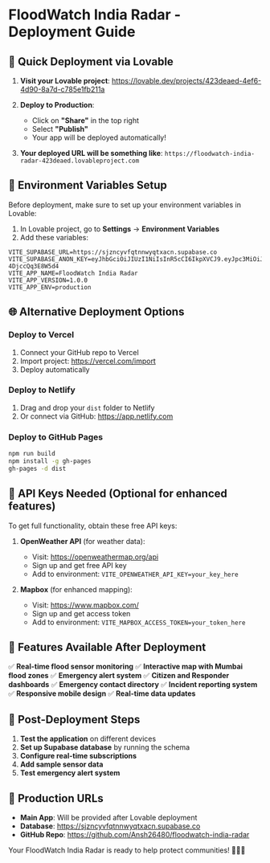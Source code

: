 # FloodWatch India Radar - Deployment Guide

## 🚀 Quick Deployment via Lovable

1. **Visit your Lovable project**: https://lovable.dev/projects/423deaed-4ef6-4d90-8a7d-c785e1fb211a

2. **Deploy to Production**:
   - Click on **"Share"** in the top right
   - Select **"Publish"**
   - Your app will be deployed automatically!

3. **Your deployed URL will be something like**:
   `https://floodwatch-india-radar-423deaed.lovableproject.com`

## 🔧 Environment Variables Setup

Before deployment, make sure to set up your environment variables in Lovable:

1. In Lovable project, go to **Settings** → **Environment Variables**
2. Add these variables:

```env
VITE_SUPABASE_URL=https://sjzncyvfqtnnwyqtxacn.supabase.co
VITE_SUPABASE_ANON_KEY=eyJhbGciOiJIUzI1NiIsInR5cCI6IkpXVCJ9.eyJpc3MiOiJzdXBhYmFzZSIsInJlZiI6InNqem5jeXZmcXRubnd5cXR4YWNuIiwicm9sZSI6ImFub24iLCJpYXQiOjE3NTI2NDQ0NDIsImV4cCI6MjA2ODIyMDQ0Mn0.RjfzB_ZvqUXHpF9EDdE_86qXmX5a-4DjccQq3E8W5d4
VITE_APP_NAME=FloodWatch India Radar
VITE_APP_VERSION=1.0.0
VITE_APP_ENV=production
```

## 🌐 Alternative Deployment Options

### Deploy to Vercel
1. Connect your GitHub repo to Vercel
2. Import project: https://vercel.com/import
3. Deploy automatically

### Deploy to Netlify
1. Drag and drop your `dist` folder to Netlify
2. Or connect via GitHub: https://app.netlify.com

### Deploy to GitHub Pages
```bash
npm run build
npm install -g gh-pages
gh-pages -d dist
```

## 🔑 API Keys Needed (Optional for enhanced features)

To get full functionality, obtain these free API keys:

1. **OpenWeather API** (for weather data):
   - Visit: https://openweathermap.org/api
   - Sign up and get free API key
   - Add to environment: `VITE_OPENWEATHER_API_KEY=your_key_here`

2. **Mapbox** (for enhanced mapping):
   - Visit: https://www.mapbox.com/
   - Sign up and get access token
   - Add to environment: `VITE_MAPBOX_ACCESS_TOKEN=your_token_here`

## 📱 Features Available After Deployment

✅ **Real-time flood sensor monitoring**
✅ **Interactive map with Mumbai flood zones**
✅ **Emergency alert system**
✅ **Citizen and Responder dashboards**
✅ **Emergency contact directory**
✅ **Incident reporting system**
✅ **Responsive mobile design**
✅ **Real-time data updates**

## 🎯 Post-Deployment Steps

1. **Test the application** on different devices
2. **Set up Supabase database** by running the schema
3. **Configure real-time subscriptions**
4. **Add sample sensor data**
5. **Test emergency alert system**

## 🔗 Production URLs

- **Main App**: Will be provided after Lovable deployment
- **Database**: https://sjzncyvfqtnnwyqtxacn.supabase.co
- **GitHub Repo**: https://github.com/Ansh26480/floodwatch-india-radar

Your FloodWatch India Radar is ready to help protect communities! 🌊🇮🇳
